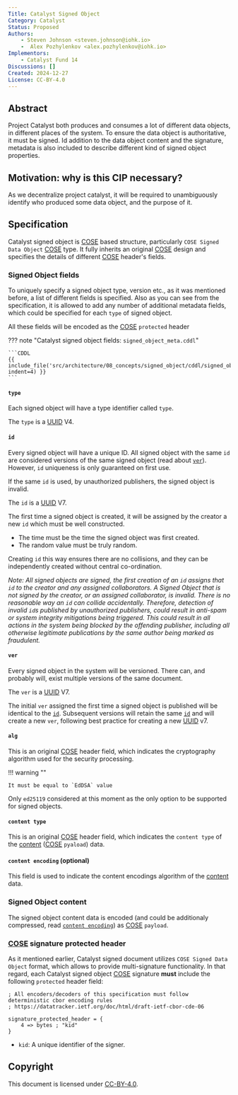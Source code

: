 ```yaml
---
Title: Catalyst Signed Object
Category: Catalyst
Status: Proposed
Authors:
    - Steven Johnson <steven.johnson@iohk.io>
    -  Alex Pozhylenkov <alex.pozhylenkov@iohk.io>
Implementors:
    - Catalyst Fund 14
Discussions: []
Created: 2024-12-27
License: CC-BY-4.0
---
```



## Abstract

Project Catalyst both produces and consumes a lot of different data objects,
in different places of the system.
To ensure the data object is authoritative, it must be signed.
Id addition to the data object content and the signature, metadata is also included
to describe different kind of signed object properties.

## Motivation: why is this CIP necessary?

As we decentralize project catalyst, it will be required to unambiguously identify who produced some
data object, and the purpose of it.

## Specification

Catalyst signed object is [COSE] based structure, particularly `COSE Signed Data Object` [COSE] type.
It fully inherits an original [COSE] design and specifies the details of different [COSE] header's fields.

### Signed Object fields

To uniquely specify a signed object type, version etc., as it was mentioned before,
a list of different fields is specified.
Also as you can see from the specification,
it is allowed to add any number of additional metadata fields, which could be specified for each `type` of signed object.

All these fields will be encoded as the [COSE] `protected` header

<!-- markdownlint-disable max-one-sentence-per-line code-block-style -->
??? note "Catalyst signed object fields: `signed_object_meta.cddl`"

    ```CDDL
    {{ include_file('src/architecture/08_concepts/signed_object/cddl/signed_object_meta.cddl', indent=4) }}
    ```
<!-- markdownlint-enable max-one-sentence-per-line code-block-style -->

#### `type`

Each signed object will have a type identifier called `type`.

The `type` is a [UUID] V4.

#### `id`

Every signed object will have a unique ID.
All signed object with the same `id` are considered versions of the same signed object
(read about [`ver`](#ver)).
However, `id` uniqueness is only guaranteed on first use.

If the same `id` is used, by unauthorized publishers, the signed object is invalid.

The `id` is a [UUID] V7.

The first time a signed object is created, it will be assigned by the creator a new `id` which must
be well constructed.

* The time must be the time the signed object was first created.
* The random value must be truly random.

Creating `id` this way ensures there are no collisions, and they can be independently created without central co-ordination.

*Note: All signed objects are signed, the first creation of an `id` assigns that `id` to the creator and any assigned collaborators.
A Signed Object that is not signed by the creator, or an assigned collaborator, is invalid.
There is no reasonable way an `id` can collide accidentally.
Therefore, detection of invalid `id`s published by unauthorized publishers, could result in anti-spam
or system integrity mitigations being triggered.
This could result in all actions in the system being blocked by the offending publisher,
including all otherwise legitimate publications by the same author being marked as fraudulent.*

#### `ver`

Every signed object in the system will be versioned.
There can, and probably will, exist multiple versions of the same document.

The `ver` is a [UUID] V7.

The initial `ver` assigned the first time a signed object is published will be identical to the [`id`](#id).
Subsequent versions will retain the same [`id`](#document-id--id) and will create a new `ver`,
following best practice for creating a new [UUID] v7.

#### `alg`

This is an original [COSE] header field,
which indicates the cryptography algorithm used for the security processing.

!!! warning ""

    It must be equal to `EdDSA` value

Only `ed25119` considered at this moment as the only option to be supported for signed objects.

#### `content type`

This is an original [COSE] header field,
which indicates the `content type` of the [content](#signed-object-content) ([COSE] `pyaload`) data.

#### `content encoding` (optional)

This field is used to indicate the content encodings algorithm of the [content](#signed-object-content) data.

### Signed Object content

The signed object content data is encoded (and could be additionaly compressed, read [`content encoding`](#content-encoding-optional)) as [COSE] `payload`.

### [COSE] signature protected header

As it mentioned earlier, Catalyst signed document utilizes `COSE Signed Data Object` format,
which allows to provide multi-signature functionality.
In that regard,
each Catalyst signed object [COSE] signature **must** include the following `protected` header field:

```cddl
; All encoders/decoders of this specification must follow deterministic cbor encoding rules
; https://datatracker.ietf.org/doc/html/draft-ietf-cbor-cde-06

signature_protected_header = {
    4 => bytes ; "kid"
}
```

* `kid`: A unique identifier of the signer.


## Copyright

This document is licensed under [CC-BY-4.0](https://creativecommons.org/licenses/by/4.0/legalcode).

[COSE]: https://datatracker.ietf.org/doc/html/rfc9052
[Brotli]: https://datatracker.ietf.org/doc/html/rfc7932
[CBOR]: https://datatracker.ietf.org/doc/html/rfc8610
[UUID]: https://www.rfc-editor.org/rfc/rfc9562.html
